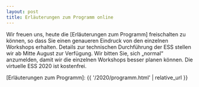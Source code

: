 ```yaml
---
layout: post 
title: Erläuterungen zum Programm online
---
```


Wir freuen uns, heute die [Erläuterungen zum Programm] freischalten zu können,
so dass Sie einen genaueren Eindruck von den einzelnen Workshops erhalten.
Details zur technischen Durchführung der ESS stellen wir ab Mitte August zur
Verfügung. Wir bitten Sie, sich „normal“ anzumelden, damit wir die einzelnen
Workshops besser planen können. Die virtuelle ESS 2020 ist kostenfrei.

[Erläuterungen zum Programm]: {{ '/2020/programm.html' | relative_url }}
